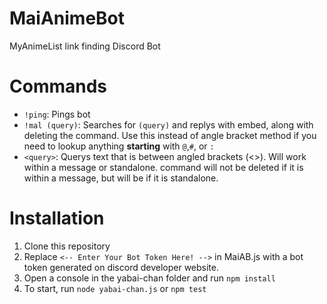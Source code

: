 # MaiAnimeBot
MyAnimeList link finding Discord Bot

Commands
=====

* ```!ping```: Pings bot<br>
* ```!mal (query)```: Searches for ```(query)``` and replys with embed, along with deleting the command. Use this instead of angle bracket method if you need to lookup anything __starting__ with `@`,`#`, or `:`<br>
* ```<query>```: Querys text that is between angled brackets (<>). Will work within a message or standalone. command will not be deleted if it is within a message, but will be if it is standalone.

Installation
=====

1) Clone this repository
2) Replace ```<-- Enter Your Bot Token Here! -->``` in MaiAB.js with a bot token generated on discord developer website.
3) Open a console in the yabai-chan folder and run ```npm install```
4) To start, run ```node yabai-chan.js``` or ```npm test```